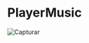 # PlayerMusic

![Capturar](https://user-images.githubusercontent.com/76590647/179232893-0bbb265d-e322-4dd2-af1b-0f44838f9534.PNG)
